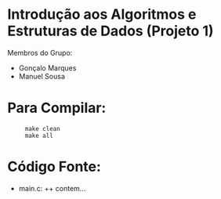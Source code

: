 # Introdução aos Algoritmos e Estruturas de Dados (Projeto 1)

Membros do Grupo:
- Gonçalo Marques
- Manuel Sousa


Para Compilar:
==========

```
     make clean
     make all
```


Código Fonte:
==========
+ main.c:
++ contem...

